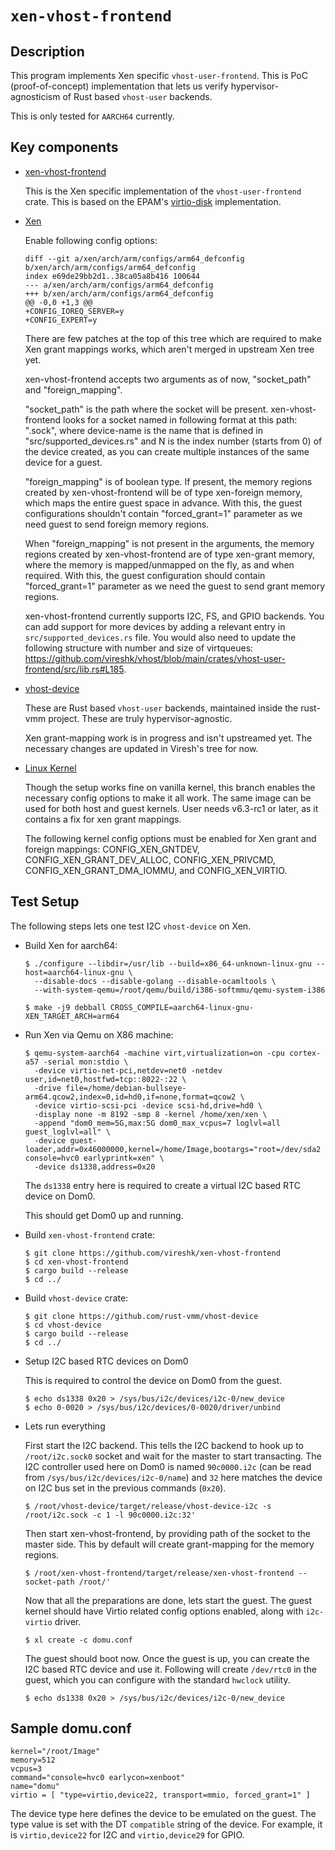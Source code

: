 # `xen-vhost-frontend`

## Description
This program implements Xen specific `vhost-user-frontend`. This is PoC
(proof-of-concept) implementation that lets us verify hypervisor-agnosticism of
Rust based `vhost-user` backends.

This is only tested for `AARCH64` currently.

## Key components

- [xen-vhost-frontend](https://github.com/vireshk/xen-vhost-frontend/tree/main)

  This is the Xen specific implementation of the `vhost-user-frontend` crate.
  This is based on the EPAM's
  [virtio-disk](https://github.com/xen-troops/virtio-disk) implementation.

- [Xen](https://github.com/vireshk/xen/tree/master)

  Enable following config options:

  ```
  diff --git a/xen/arch/arm/configs/arm64_defconfig b/xen/arch/arm/configs/arm64_defconfig
  index e69de29bb2d1..38ca05a8b416 100644
  --- a/xen/arch/arm/configs/arm64_defconfig
  +++ b/xen/arch/arm/configs/arm64_defconfig
  @@ -0,0 +1,3 @@
  +CONFIG_IOREQ_SERVER=y
  +CONFIG_EXPERT=y

  ```

  There are few patches at the top of this tree which are required to make Xen
  grant mappings works, which aren't merged in upstream Xen tree yet.

  xen-vhost-frontend accepts two arguments as of now, "socket_path" and
  "foreign_mapping".

  "socket_path" is the path where the socket will be present. xen-vhost-frontend
  looks for a socket named in following format at this path:
  "<device-name>.sock<N>", where device-name is the name that is defined in
  "src/supported_devices.rs" and N is the index number (starts from 0) of the
  device created, as you can create multiple instances of the same device for a
  guest.

  "foreign_mapping" is of boolean type. If present, the memory regions created
  by xen-vhost-frontend will be of type xen-foreign memory, which maps the
  entire guest space in advance. With this, the guest configurations shouldn't
  contain "forced_grant=1" parameter as we need guest to send foreign memory
  regions.

  When "foreign_mapping" is not present in the arguments, the memory regions
  created by xen-vhost-frontend are of type xen-grant memory, where the memory
  is mapped/unmapped on the fly, as and when required. With this, the guest
  configuration should contain "forced_grant=1" parameter as we need the guest
  to send grant memory regions.

  xen-vhost-frontend currently supports I2C, FS, and GPIO backends. You can add
  support for more devices by adding a relevant entry in
  `src/supported_devices.rs` file. You would also need to update the following
  structure with number and size of virtqueues:
  https://github.com/vireshk/vhost/blob/main/crates/vhost-user-frontend/src/lib.rs#L185.

- [vhost-device](https://github.com/vireshk/vhost-device/tree/main)

  These are Rust based `vhost-user` backends, maintained inside the rust-vmm
  project. These are truly hypervisor-agnostic.

  Xen grant-mapping work is in progress and isn't upstreamed yet. The necessary
  changes are updated in Viresh's tree for now.

- [Linux Kernel](https://git.kernel.org/pub/scm/linux/kernel/git/vireshk/linux.git/log/?h=xen/host)

  Though the setup works fine on vanilla kernel, this branch enables the
  necessary config options to make it all work. The same image can be used for
  both host and guest kernels. User needs v6.3-rc1 or later, as it contains a
  fix for xen grant mappings.

  The following kernel config options must be enabled for Xen grant and foreign
  mappings: CONFIG_XEN_GNTDEV, CONFIG_XEN_GRANT_DEV_ALLOC, CONFIG_XEN_PRIVCMD,
  CONFIG_XEN_GRANT_DMA_IOMMU, and CONFIG_XEN_VIRTIO.


## Test Setup

The following steps lets one test I2C `vhost-device` on Xen.

- Build Xen for aarch64:

  ```
  $ ./configure --libdir=/usr/lib --build=x86_64-unknown-linux-gnu --host=aarch64-linux-gnu \
    --disable-docs --disable-golang --disable-ocamltools \
    --with-system-qemu=/root/qemu/build/i386-softmmu/qemu-system-i386
  
  $ make -j9 debball CROSS_COMPILE=aarch64-linux-gnu- XEN_TARGET_ARCH=arm64
  ```

- Run Xen via Qemu on X86 machine:

  ```
  $ qemu-system-aarch64 -machine virt,virtualization=on -cpu cortex-a57 -serial mon:stdio \
    -device virtio-net-pci,netdev=net0 -netdev user,id=net0,hostfwd=tcp::8022-:22 \
    -drive file=/home/debian-bullseye-arm64.qcow2,index=0,id=hd0,if=none,format=qcow2 \
    -device virtio-scsi-pci -device scsi-hd,drive=hd0 \
    -display none -m 8192 -smp 8 -kernel /home/xen/xen \
    -append "dom0_mem=5G,max:5G dom0_max_vcpus=7 loglvl=all guest_loglvl=all" \
    -device guest-loader,addr=0x46000000,kernel=/home/Image,bootargs="root=/dev/sda2 console=hvc0 earlyprintk=xen" \
    -device ds1338,address=0x20
  ```
  The `ds1338` entry here is required to create a virtual I2C based RTC device
  on Dom0.

  This should get Dom0 up and running.

- Build `xen-vhost-frontend` crate:

  ```
  $ git clone https://github.com/vireshk/xen-vhost-frontend
  $ cd xen-vhost-frontend
  $ cargo build --release
  $ cd ../
  ```

- Build `vhost-device` crate:

  ```
  $ git clone https://github.com/rust-vmm/vhost-device
  $ cd vhost-device
  $ cargo build --release
  $ cd ../
  ```

- Setup I2C based RTC devices on Dom0

  This is required to control the device on Dom0 from the guest.

  ```
  $ echo ds1338 0x20 > /sys/bus/i2c/devices/i2c-0/new_device
  $ echo 0-0020 > /sys/bus/i2c/devices/0-0020/driver/unbind
  ```

- Lets run everything

  First start the I2C backend. This tells the I2C backend to hook up to
  `/root/i2c.sock0` socket and wait for the master to start transacting. The
  I2C controller used here on Dom0 is named `90c0000.i2c` (can be read from
  `/sys/bus/i2c/devices/i2c-0/name`) and `32` here matches the device on I2C bus
  set in the previous commands (`0x20`).

  ```
  $ /root/vhost-device/target/release/vhost-device-i2c -s /root/i2c.sock -c 1 -l 90c0000.i2c:32'
  ```

  Then start xen-vhost-frontend, by providing path of the socket to the master
  side. This by default will create grant-mapping for the memory regions.

  ```
  $ /root/xen-vhost-frontend/target/release/xen-vhost-frontend --socket-path /root/'
  ```

  Now that all the preparations are done, lets start the guest. The guest kernel
  should have Virtio related config options enabled, along with `i2c-virtio`
  driver.

  ```
  $ xl create -c domu.conf
  ```

  The guest should boot now. Once the guest is up, you can create the I2C based
  RTC device and use it. Following will create `/dev/rtc0` in the guest, which you
  can configure with the standard `hwclock` utility.

  ```
  $ echo ds1338 0x20 > /sys/bus/i2c/devices/i2c-0/new_device
  ```

## Sample domu.conf

  ```
  kernel="/root/Image"
  memory=512
  vcpus=3
  command="console=hvc0 earlycon=xenboot"
  name="domu"
  virtio = [ "type=virtio,device22, transport=mmio, forced_grant=1" ]
  ```

  The device type here defines the device to be emulated on the guest. The type
  value is set with the DT `compatible` string of the device. For example,
  it is `virtio,device22` for I2C and `virtio,device29` for GPIO.
